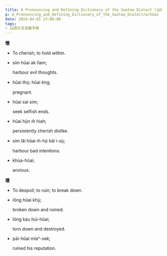 ```yaml
---
title: A Pronouncing and Defining Dictionary of the Swatow Dialect (汕頭方言音義字典) / hûai
p: A_Pronouncing_and_Defining_Dictionary_of_the_Swatow_Dialect/w/hûai
date: 2024-04-01 23:00:00
tags: 
- 汕頭方言音義字典
---
```



**懷**
- To cherish; to hold within.

- sim hûai ak lĭam;

  harbour evil thoughts.

- hûai tho̤; hûai ĕng;

  pregnant.

- hûai sai sim;

  seek selfish ends.

- hûai hṳ̆n m̄ hiah;

  persistently cherish dislike.

- sim lăi hûai m̄-hó̤ kâi ì-sṳ̀;

  harbour bad intentions.

- khùa-hûai;

  anxious.

**壞**
- To despoil; to ruin; to break down.

- lŏng hŭai khṳ̀;

  broken down and ruined.

- lŏng kàu hùi-hŭai;

  torn down and destroyed.

- pāi-hŭai mîaⁿ-sek;

  ruined his reputation.